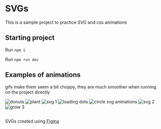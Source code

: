 # SVGs

This is a sample project to practice SVG and css animations


## Starting project


Run `npm i` 

Run `npm run dev` 


## Examples of animations 

gifs make them seem a bit choppy, they are much smoother when running on the project directly


![donuts](https://user-images.githubusercontent.com/13380603/183287816-4af011ad-48e1-4e18-bed8-9684cb395419.gif)
![plant](https://user-images.githubusercontent.com/13380603/183267847-e5b84867-1ba8-4d1c-944f-7e8cf1c79121.gif)
![svg 1](https://user-images.githubusercontent.com/13380603/183257739-bf674bc7-c1e0-4ae3-8066-733c777e3fac.gif)
![loading dots](https://user-images.githubusercontent.com/13380603/183263261-b20b1ea7-7608-4517-9346-f2c1b0782ad2.gif)
![circle svg animations](https://user-images.githubusercontent.com/13380603/183264097-cb327b58-929e-4fcc-b459-df2caebeb9b4.gif)
![svg 2](https://user-images.githubusercontent.com/13380603/183257741-e5e2001f-82a0-4838-ac41-3414e8215229.gif)
![grow 3 ](https://user-images.githubusercontent.com/13380603/183257733-afa1df18-7c25-4eb6-97b9-2e1143e89add.gif)


##
SVGs created using [Figma](www.figma.com/)


